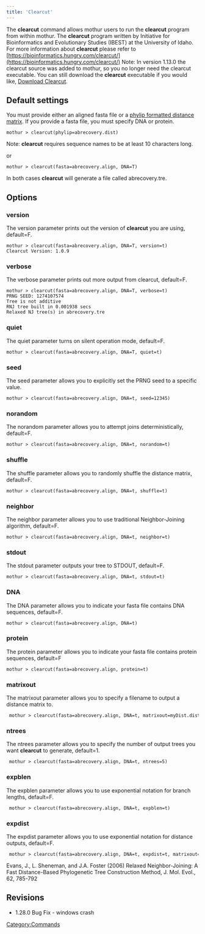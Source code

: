 ```yaml
---
title: 'Clearcut'
---
```

The **clearcut** command allows mothur users to run the **clearcut** program
from within mothur. The **clearcut** program written by Initiative for
Bioinformatics and Evolutionary Studies (IBEST) at the University of
Idaho. For more information about **clearcut** please refer to
[https://bioinformatics.hungry.com/clearcut/](https://bioinformatics.hungry.com/clearcut/) Note: In version 1.13.0 the
clearcut source was added to mothur, so you no longer need the clearcut
executable. You can still download the **clearcut** executable if you would
like, [Download Clearcut](Download_Clearcut).

## Default settings

You must provide either an aligned fasta file or a [phylip formatted
distance matrix](phylip_formatted_distance_matrix). If you
provide a fasta file, you must specify DNA or protein.

    mothur > clearcut(phylip=abrecovery.dist)

Note: **clearcut** requires sequence names to be at least 10 characters
long.

or

    mothur > clearcut(fasta=abrecovery.align, DNA=T)

In both cases **clearcut** will generate a file called abrecovery.tre.

## Options

### version

The version parameter prints out the version of **clearcut** you are using,
default=F.

    mothur > clearcut(fasta=abrecovery.align, DNA=T, version=t)
    Clearcut Version: 1.0.9

### verbose

The verbose parameter prints out more output from clearcut, default=F.

    mothur > clearcut(fasta=abrecovery.align, DNA=T, verbose=t)
    PRNG SEED: 1274107574
    Tree is not additive
    RNJ tree built in 0.001938 secs
    Relaxed NJ tree(s) in abrecovery.tre

### quiet

The quiet parameter turns on silent operation mode, default=F.

    mothur > clearcut(fasta=abrecovery.align, DNA=T, quiet=t)

### seed

The seed parameter allows you to explicitly set the PRNG seed to a
specific value.

    mothur > clearcut(fasta=abrecovery.align, DNA=t, seed=12345)

### norandom

The norandom parameter allows you to attempt joins deterministically,
default=F.

    mothur > clearcut(fasta=abrecovery.align, DNA=t, norandom=t)

### shuffle

The shuffle parameter allows you to randomly shuffle the distance
matrix, default=F.

    mothur > clearcut(fasta=abrecovery.align, DNA=t, shuffle=t)

### neighbor

The neighbor parameter allows you to use traditional Neighbor-Joining
algorithm, default=F.

    mothur > clearcut(fasta=abrecovery.align, DNA=t, neighbor=t)

### stdout

The stdout parameter outputs your tree to STDOUT, default=F.

    mothur > clearcut(fasta=abrecovery.align, DNA=t, stdout=t)

### DNA

The DNA parameter allows you to indicate your fasta file contains DNA
sequences, default=F.

    mothur > clearcut(fasta=abrecovery.align, DNA=t)

### protein

The protein parameter allows you to indicate your fasta file contains
protein sequences, default=F

    mothur > clearcut(fasta=abrecovery.align, protein=t)

### matrixout

The matrixout parameter allows you to specify a filename to output a
distance matrix to.

     mothur > clearcut(fasta=abrecovery.align, DNA=t, matrixout=myDist.dist)

### ntrees

The ntrees parameter allows you to specify the number of output trees
you want **clearcut** to generate, default=1.

     mothur > clearcut(fasta=abrecovery.align, DNA=t, ntrees=5)

### expblen

The expblen parameter allows you to use exponential notation for branch
lengths, default=F.

     mothur > clearcut(fasta=abrecovery.align, DNA=t, expblen=t)

### expdist

The expdist parameter allows you to use exponential notation for
distance outputs, default=F.

     mothur > clearcut(fasta=abrecovery.align, DNA=t, expdist=t, matrixout=myDist.dist)

Evans, J., L. Sheneman, and J.A. Foster (2006) Relaxed Neighbor-Joining:
A Fast Distance-Based Phylogenetic Tree Construction Method, J. Mol.
Evol., 62, 785-792

## Revisions

-   1.28.0 Bug Fix - windows crash

[Category:Commands](Category:Commands)
